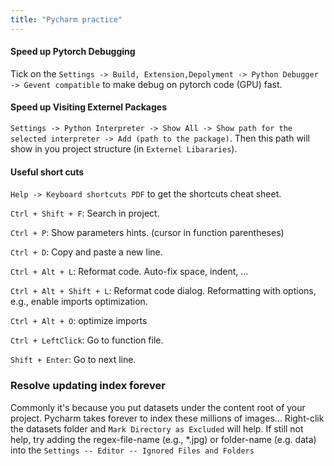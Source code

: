 ```yaml
---
title: "Pycharm practice"
---
```


#### Speed up Pytorch Debugging
Tick on the ``Settings -> Build, Extension,Depolyment -> Python Debugger -> Gevent compatible`` to make debug on pytorch code (GPU) fast.

#### Speed up Visiting Externel Packages
`Settings -> Python Interpreter -> Show All -> Show path for the selected interpreter -> Add (path to the package)`. Then this path will show in you project structure (in `Externel Libararies`).

#### Useful short cuts
`Help -> Keyboard shortcuts PDF` to get the shortcuts cheat sheet.

`Ctrl + Shift + F`: Search in project.

`Ctrl + P`: Show parameters hints. (cursor in function parentheses)

`Ctrl + D`: Copy and paste a new line.

`Ctrl + Alt + L`: Reformat code. Auto-fix space, indent, ...

`Ctrl + Alt + Shift + L`: Reformat code dialog. Reformatting with options, e.g., enable imports optimization.

`Ctrl + Alt + O`: optimize imports

`Ctrl + LeftClick`: Go to function file.

`Shift + Enter`: Go to next line.

### Resolve updating index forever
Commonly it's because you put datasets under the content root of your project. Pycharm takes forever to index these millions of images...
Right-clik the datasets folder and `Mark Directory as Excluded` will help. 
If still not help, try adding the regex-file-name (e.g., *.jpg) or folder-name (e.g. data) into the `Settings -- Editor -- Ignored Files and Folders`
